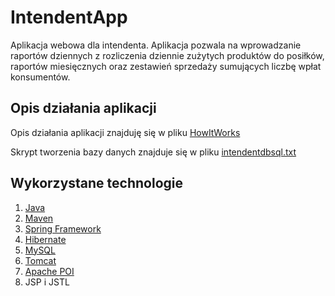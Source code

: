 # IntendentApp
 Aplikacja webowa dla intendenta. Aplikacja pozwala na wprowadzanie raportów dziennych z rozliczenia dziennie zużytych produktów do posiłków, raportów miesięcznych oraz zestawień sprzedaży sumujących liczbę wpłat konsumentów.
## Opis działania aplikacji

  Opis działania aplikacji znajduję się w pliku [HowItWorks](HowItWorks.pdf)
  
  Skrypt tworzenia bazy danych znajduje się w pliku [intendentdbsql.txt](intendentdbsql.txt)

## Wykorzystane technologie
1. [Java](http://www.oracle.com/technetwork/java/javase/downloads/jdk8-downloads-2133151.html)
2. [Maven](https://maven.apache.org/download.cgi)
3. [Spring Framework](https://spring.io/)
4. [Hibernate](http://hibernate.org/)
5. [MySQL](https://www.mysql.com/)
6. [Tomcat](http://tomcat.apache.org/)
7. [Apache POI](https://poi.apache.org/)
4. JSP i JSTL
